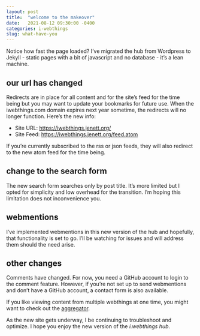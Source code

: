 ```yaml
---
layout: post
title:  "welcome to the makeover"
date:   2021-08-12 09:30:00 -0400
categories: i-webthings
slug: what-have-you
---
```

Notice how fast the page loaded? I’ve migrated the hub from Wordpress to Jekyll - static pages with a bit of javascript and no database - it’s a lean machine.

## our url has changed
Redirects are in place for all content and for the site’s feed for the time being but you may want to update your bookmarks for future use. When the iwebthings.com domain expires next year sometime, the redirects will no longer function. Here’s the new info:
 - Site URL: https://iwebthings.jenett.org/
  - Site Feed: https://iwebthings.jenett.org/feed.atom

If you’re currently subscribed to the rss or json feeds, they will also redirect to the new atom feed for the time being.

## change to the search form

The new search form searches only by post title. It’s more limited but I opted for simplicity and low overhead for the transition. I’m hoping this limitation does not inconvenience you.

## webmentions

I’ve implemented webmentions in this new version of the hub and hopefully, that functionality is set to go. I’ll be watching for issues and will address them should the need arise.

## other changes

Comments have changed. For now, you need a GitHub account to login to the comment feature. However, if you’re not set up to send webmentions and don’t have a GitHub account, a contact form is also available.

If you like viewing content from multiple webthings at one time, you might want to check out the <a href="https://jenett.org/aggregator/">aggregator</a>.

As the new site gets underway, I be continuing to troubleshoot and optimize. I hope you enjoy the new version of the _i.webthings hub_.

